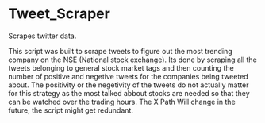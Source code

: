 # Tweet_Scraper
Scrapes twitter data.

This script was built to scrape tweets to figure out the most trending company on the NSE (National stock exchange).
Its done by scraping all the tweets belonging to general stock market tags and then counting the number of positive and negetive tweets for the companies being tweeted about.
The positivity or the negetivity of the tweets do not actually matter for this strategy as the most talked abbout stocks are needed so that they can be watched over the trading hours.
The X Path Will change in the future, the script might get redundant.
